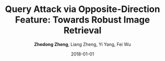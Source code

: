 ---
title: "Query Attack via Opposite-Direction Feature: Towards Robust Image Retrieval"
collection: publications
permalink: /publication/2018-01-01-Query-Attack-via-Opposite-Direction-Feature-Towards-Robust-Image-Retrieval
date: 2018-01-01
doi: 
venue: 'arXiv preprint arXiv:1809.02681'
author: '<strong>Zhedong Zheng</strong>,  Liang Zheng,  Yi Yang,  Fei Wu'
citation: ' Zhedong Zheng,  Liang Zheng,  Yi Yang,  Fei Wu, &quot;Query Attack via Opposite-Direction Feature: Towards Robust Image Retrieval.&quot; arXiv preprint arXiv:1809.02681, 2018.'
pub_year: '2018'
bib: >
    @article{zheng2018query,  
    author = "Zheng, Zhedong and Zheng, Liang and Yang, Yi and Wu, Fei",  
    title = "Query Attack via Opposite-Direction Feature: Towards Robust Image Retrieval",  
    journal = "arXiv preprint arXiv:1809.02681",  
    year = "2018"
    }

---